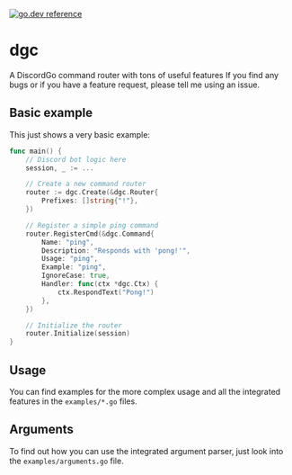 [![go.dev reference](https://img.shields.io/badge/go.dev-reference-007d9c?logo=go&logoColor=white)](https://pkg.go.dev/github.com/bonedaddy/dgc)

# dgc
A DiscordGo command router with tons of useful features
If you find any bugs or if you have a feature request, please tell me using an issue.


## Basic example
This just shows a very basic example:
```go
func main() {
    // Discord bot logic here
    session, _ := ...

    // Create a new command router
    router := dgc.Create(&dgc.Router{
        Prefixes: []string{"!"},
    })

    // Register a simple ping command
    router.RegisterCmd(&dgc.Command{
        Name: "ping",
        Description: "Responds with 'pong!'",
        Usage: "ping",
        Example: "ping",
        IgnoreCase: true,
        Handler: func(ctx *dgc.Ctx) {
            ctx.RespondText("Pong!")
        },
    })

    // Initialize the router
    router.Initialize(session)
}
```

## Usage
You can find examples for the more complex usage and all the integrated features in the `examples/*.go` files.

## Arguments
To find out how you can use the integrated argument parser, just look into the `examples/arguments.go` file.
